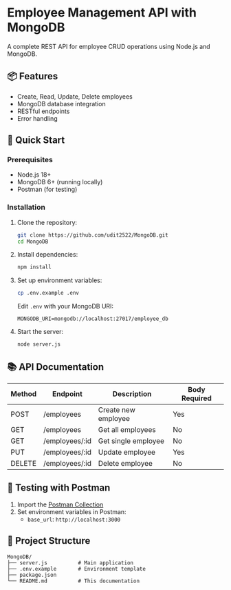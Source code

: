 # Employee Management API with MongoDB

A complete REST API for employee CRUD operations using Node.js and MongoDB.

## 📦 Features
- Create, Read, Update, Delete employees
- MongoDB database integration
- RESTful endpoints
- Error handling

## 🚀 Quick Start

### Prerequisites
- Node.js 18+
- MongoDB 6+ (running locally)
- Postman (for testing)

### Installation
1. Clone the repository:
   ```bash
   git clone https://github.com/udit2522/MongoDB.git
   cd MongoDB
   ```

2. Install dependencies:
   ```bash
   npm install
   ```

3. Set up environment variables:
   ```bash
   cp .env.example .env
   ```
   Edit `.env` with your MongoDB URI:
   ```env
   MONGODB_URI=mongodb://localhost:27017/employee_db
   ```

4. Start the server:
   ```bash
   node server.js
   ```

## 📚 API Documentation

| Method | Endpoint          | Description           | Body Required |
|--------|-------------------|-----------------------|---------------|
| POST   | /employees        | Create new employee   | Yes           |
| GET    | /employees        | Get all employees     | No            |
| GET    | /employees/:id    | Get single employee   | No            |
| PUT    | /employees/:id    | Update employee       | Yes           |
| DELETE | /employees/:id    | Delete employee       | No            |

## 🧪 Testing with Postman
1. Import the [Postman Collection](docs/postman_collection.json)
2. Set environment variables in Postman:
   - `base_url`: `http://localhost:3000`

## 📂 Project Structure
```
MongoDB/
├── server.js          # Main application
├── .env.example       # Environment template
├── package.json
└── README.md          # This documentation
```